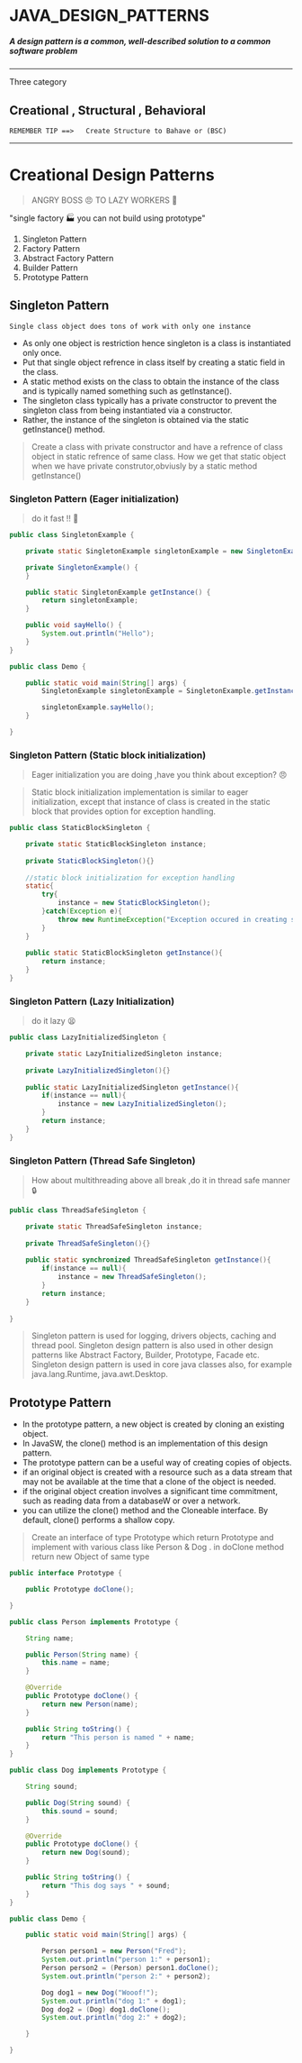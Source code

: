 # JAVA_DESIGN_PATTERNS

##### A design pattern is a common, well-described solution to a common software problem
---

Three category 

## Creational , Structural , Behavioral 

`REMEMBER TIP ==>   Create Structure to Bahave or (BSC)`

--- 
# Creational Design Patterns

> ANGRY BOSS :angry: TO LAZY WORKERS :speech_balloon: 
 
"single factory :factory: you can not build using prototype"

1. Singleton Pattern
2. Factory Pattern
3. Abstract Factory Pattern
4. Builder Pattern
5. Prototype Pattern

## Singleton Pattern

`Single class object does tons of work with only one instance`

* As only one object is restriction hence singleton is a class is instantiated only once.
* Put that single object refrence in class itself  by creating a static field in the class.
* A static method exists on the class to obtain the instance of the class and is typically named something such as getInstance(). 
* The singleton class typically has a private constructor to prevent the singleton class from being instantiated via a constructor.
* Rather, the instance of the singleton is obtained via the static getInstance() method.

> Create a class with private constructor and have a refrence of class object in static refrence of same class.
> How we get that static object when we have private construtor,obviusly by a static method getInstance()

### Singleton Pattern (Eager initialization)
> do it fast !! :beer:

```java
public class SingletonExample {

	private static SingletonExample singletonExample = new SingletonExample();

	private SingletonExample() {
	}

	public static SingletonExample getInstance() {		
		return singletonExample;
	}

	public void sayHello() {
		System.out.println("Hello");
	}
}

public class Demo {

	public static void main(String[] args) {
		SingletonExample singletonExample = SingletonExample.getInstance();

		singletonExample.sayHello();
	}

}
```

### Singleton Pattern (Static block initialization)
> Eager initialization you are doing ,have you think about exception? :angry:

> Static block initialization implementation is similar to eager initialization, except that instance of class is created in the static block that provides option for exception handling.

```java
public class StaticBlockSingleton {

    private static StaticBlockSingleton instance;
    
    private StaticBlockSingleton(){}
    
    //static block initialization for exception handling
    static{
        try{
            instance = new StaticBlockSingleton();
        }catch(Exception e){
            throw new RuntimeException("Exception occured in creating singleton instance");
        }
    }
    
    public static StaticBlockSingleton getInstance(){
        return instance;
    }
}

```

### Singleton Pattern (Lazy Initialization)
> do it lazy :tired_face:

```java
public class LazyInitializedSingleton {

    private static LazyInitializedSingleton instance;
    
    private LazyInitializedSingleton(){}
    
    public static LazyInitializedSingleton getInstance(){
        if(instance == null){
            instance = new LazyInitializedSingleton();
        }
        return instance;
    }
}

```

### Singleton Pattern (Thread Safe Singleton)
> How about multithreading above all break ,do it in thread safe manner :lock:

```java
public class ThreadSafeSingleton {

    private static ThreadSafeSingleton instance;
    
    private ThreadSafeSingleton(){}
    
    public static synchronized ThreadSafeSingleton getInstance(){
        if(instance == null){
            instance = new ThreadSafeSingleton();
        }
        return instance;
    }
    
}

```

> Singleton pattern is used for logging, drivers objects, caching and thread pool.
> Singleton design pattern is also used in other design patterns like Abstract Factory, Builder, Prototype, Facade etc.
> Singleton design pattern is used in core java classes also, for example java.lang.Runtime, java.awt.Desktop.

## Prototype Pattern

* In the prototype pattern, a new object is created by cloning an existing object.
* In JavaSW, the clone() method is an implementation of this design pattern.
* The prototype pattern can be a useful way of creating copies of objects.
* if an original object is created with a resource such as a data stream that may not be available at the time that a clone of the object is needed.
* if the original object creation involves a significant time commitment, such as reading data from a databaseW or over a network.
* you can utilize the clone() method and the Cloneable interface. By default, clone() performs a shallow copy.

> Create an interface of type Prototype which return Prototype and implement with various class like Person & Dog .
> in doClone method return new Object of same type


```java
public interface Prototype {

	public Prototype doClone();

}

public class Person implements Prototype {

	String name;

	public Person(String name) {
		this.name = name;
	}

	@Override
	public Prototype doClone() {
		return new Person(name);
	}

	public String toString() {
		return "This person is named " + name;
	}
}

public class Dog implements Prototype {

	String sound;

	public Dog(String sound) {
		this.sound = sound;
	}

	@Override
	public Prototype doClone() {
		return new Dog(sound);
	}

	public String toString() {
		return "This dog says " + sound;
	}
}

public class Demo {

	public static void main(String[] args) {

		Person person1 = new Person("Fred");
		System.out.println("person 1:" + person1);
		Person person2 = (Person) person1.doClone();
		System.out.println("person 2:" + person2);

		Dog dog1 = new Dog("Wooof!");
		System.out.println("dog 1:" + dog1);
		Dog dog2 = (Dog) dog1.doClone();
		System.out.println("dog 2:" + dog2);

	}

}
```


